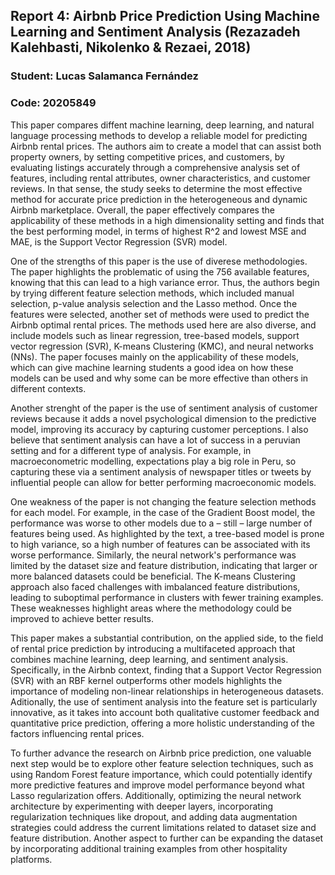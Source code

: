 ## Report 4: Airbnb Price Prediction Using Machine Learning and Sentiment Analysis (Rezazadeh Kalehbasti, Nikolenko & Rezaei, 2018)

### Student: Lucas Salamanca Fernández
### Code: 20205849

This paper compares diffent machine learning, deep learning, and natural language processing methods to develop a reliable model for predicting Airbnb rental prices. The authors aim to create a model that can assist both property owners, by setting competitive prices, and customers, by evaluating listings accurately through a comprehensive analysis set of features, including rental attributes, owner characteristics, and customer reviews. In that sense, the study seeks to determine the most effective method for accurate price prediction in the heterogeneous and dynamic Airbnb marketplace. Overall, the paper effectively compares the applicability of these methods in a high dimensionality setting and finds that the best performing model, in terms of highest R^2 and lowest MSE and MAE, is the Support Vector Regression (SVR) model. 

One of the strengths of this paper is the use of diverese methodologies. The paper highlights the problematic of using the 756 available features, knowing that this can lead to a high variance error. Thus, the authors begin by trying different feature selection methods, which included manual selection, p-value analysis selection and the Lasso method. Once the features were selected, another set of methods were used to predict the Airbnb optimal rental prices. The methods used here are also diverse, and include models such as linear regression, tree-based models, support vector regression (SVR), K-means Clustering (KMC), and neural networks (NNs). The paper focuses mainly on the applicability of these models, which can give machine learning students a good idea on how these models can be used and why some can be more effective than others in different contexts.

Another strenght of the paper is the use of sentiment analysis of customer reviews because it adds a novel psychological dimension to the predictive model, improving its accuracy by capturing customer perceptions. I also believe that sentiment analysis can have a lot of success in a peruvian setting and for a different type of analysis. For example, in macroeconometric modelling, expectations play a big role in Peru, so capturing these via a sentiment analysis of newspaper titles or tweets by influential people can allow for better performing macroeconomic models.   

One weakness of the paper is not changing the feature selection methods for each model. For example, in the case of the Gradient Boost model, the performance was worse to other models due to a – still – large number of features being used. As highlighted by the text, a tree-based model is prone to high variance, so a high number of features can be associated with its worse performance.  Similarly, the neural network's performance was limited by the dataset size and feature distribution, indicating that larger or more balanced datasets could be beneficial. The K-means Clustering approach also faced challenges with imbalanced feature distributions, leading to suboptimal performance in clusters with fewer training examples. These weaknesses highlight areas where the methodology could be improved to achieve better results. 

This paper makes a substantial contribution, on the applied side, to the field of rental price prediction by introducing a multifaceted approach that combines machine learning, deep learning, and sentiment analysis. Specifically, in the Airbnb context, finding that a Support Vector Regression (SVR) with an RBF kernel outperforms other models highlights the importance of modeling non-linear relationships in heterogeneous datasets. Aditionally, the use of sentiment analysis into the feature set is particularly innovative, as it takes into account both qualitative customer feedback and quantitative price prediction, offering a more holistic understanding of the factors influencing rental prices. 

To further advance the research on Airbnb price prediction, one valuable next step would be to explore other feature selection techniques, such as using Random Forest feature importance, which could potentially identify more predictive features and improve model performance beyond what Lasso regularization offers. Additionally, optimizing the neural network architecture by experimenting with deeper layers, incorporating regularization techniques like dropout, and adding data augmentation strategies could address the current limitations related to dataset size and feature distribution. Another aspect to further can be expanding the dataset by incorporating additional training examples from other hospitality platforms.
